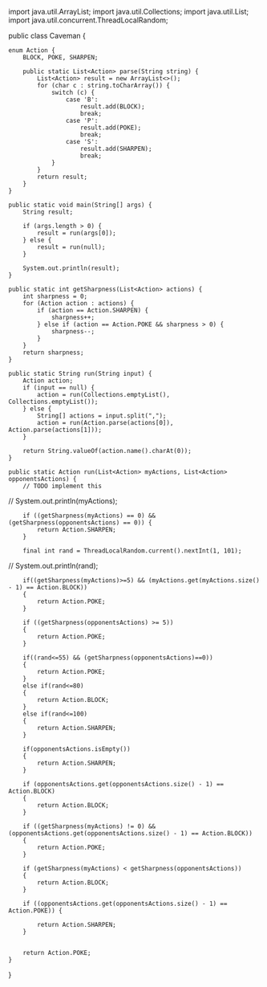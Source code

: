 import java.util.ArrayList;
import java.util.Collections;
import java.util.List;
import java.util.concurrent.ThreadLocalRandom;

public class Caveman {

    enum Action {
        BLOCK, POKE, SHARPEN;

        public static List<Action> parse(String string) {
            List<Action> result = new ArrayList<>();
            for (char c : string.toCharArray()) {
                switch (c) {
                    case 'B':
                        result.add(BLOCK);
                        break;
                    case 'P':
                        result.add(POKE);
                        break;
                    case 'S':
                        result.add(SHARPEN);
                        break;
                }
            }
            return result;
        }
    }

    public static void main(String[] args) {
        String result;

        if (args.length > 0) {
            result = run(args[0]);
        } else {
            result = run(null);
        }

        System.out.println(result);
    }

    public static int getSharpness(List<Action> actions) {
        int sharpness = 0;
        for (Action action : actions) {
            if (action == Action.SHARPEN) {
                sharpness++;
            } else if (action == Action.POKE && sharpness > 0) {
                sharpness--;
            }
        }
        return sharpness;
    }

    public static String run(String input) {
        Action action;
        if (input == null) {
            action = run(Collections.emptyList(), Collections.emptyList());
        } else {
            String[] actions = input.split(",");
            action = run(Action.parse(actions[0]), Action.parse(actions[1]));
        }

        return String.valueOf(action.name().charAt(0));
    }

    public static Action run(List<Action> myActions, List<Action> opponentsActions) {
        // TODO implement this

//        System.out.println(myActions);

        if ((getSharpness(myActions) == 0) && (getSharpness(opponentsActions) == 0)) {
            return Action.SHARPEN;
        }

        final int rand = ThreadLocalRandom.current().nextInt(1, 101);
//        System.out.println(rand);

        if((getSharpness(myActions)>=5) && (myActions.get(myActions.size() - 1) == Action.BLOCK))
        {
            return Action.POKE;
        }

        if ((getSharpness(opponentsActions) >= 5))
        {
            return Action.POKE;
        }

        if((rand<=55) && (getSharpness(opponentsActions)==0))
        {
            return Action.POKE;
        }
        else if(rand<=80)
        {
            return Action.BLOCK;
        }
        else if(rand<=100)
        {
            return Action.SHARPEN;
        }

        if(opponentsActions.isEmpty())
        {
            return Action.SHARPEN;
        }

        if (opponentsActions.get(opponentsActions.size() - 1) == Action.BLOCK)
        {
            return Action.BLOCK;
        }

        if ((getSharpness(myActions) != 0) && (opponentsActions.get(opponentsActions.size() - 1) == Action.BLOCK))
        {
            return Action.POKE;
        }

        if (getSharpness(myActions) < getSharpness(opponentsActions))
        {
            return Action.BLOCK;
        }

        if ((opponentsActions.get(opponentsActions.size() - 1) == Action.POKE)) {

            return Action.SHARPEN;
        }


        return Action.POKE;
    }

} 
